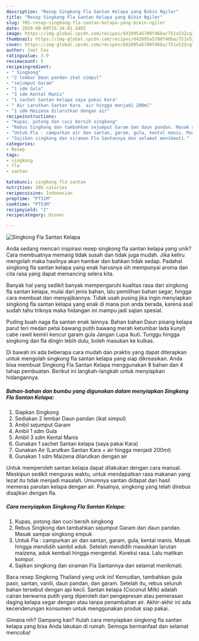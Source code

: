 ```yaml
---
description: "Resep Singkong Fla Santan Kelapa yang Bikin Ngiler"
title: "Resep Singkong Fla Santan Kelapa yang Bikin Ngiler"
slug: 705-resep-singkong-fla-santan-kelapa-yang-bikin-ngiler
date: 2020-08-09T15:34:01.540Z
image: https://img-global.cpcdn.com/recipes/d42095a5700f46ba/751x532cq70/singkong-fla-santan-kelapa-foto-resep-utama.jpg
thumbnail: https://img-global.cpcdn.com/recipes/d42095a5700f46ba/751x532cq70/singkong-fla-santan-kelapa-foto-resep-utama.jpg
cover: https://img-global.cpcdn.com/recipes/d42095a5700f46ba/751x532cq70/singkong-fla-santan-kelapa-foto-resep-utama.jpg
author: Joel Cox
ratingvalue: 3.9
reviewcount: 5
recipeingredient:
- " Singkong"
- "2 lembar Daun pandan ikat simpul"
- "sejumput Garam"
- "1 sdm Gula"
- "3 sdm Kental Manis"
- "1 sachet Santan kelapa saya pakai Kara"
- " Air Larutkan Santan Kara  air hingga menjadi 200ml"
- "1 sdm Maizena dilarutkan dengan air"
recipeinstructions:
- "Kupas, potong dan cuci bersih singkong"
- "Rebus Singkong dan tambahkan sejumput Garam dan daun pandan. Masak sampai singkong empuk"
- "Untuk Fla : campurkan air dan santan, garam, gula, kental manis. Masak hingga mendidih sambil aduk. Setelah mendidih masukkan larutan maizena, aduk kembali hingga mengental. Koreksi rasa. Lalu matikan kompor."
- "Sajikan singkong dan siraman Fla Santannya dan selamat menikmati."
categories:
- Resep
tags:
- singkong
- fla
- santan

katakunci: singkong fla santan 
nutrition: 205 calories
recipecuisine: Indonesian
preptime: "PT31M"
cooktime: "PT53M"
recipeyield: "2"
recipecategory: Dinner

---
```



![Singkong Fla Santan Kelapa](https://img-global.cpcdn.com/recipes/d42095a5700f46ba/751x532cq70/singkong-fla-santan-kelapa-foto-resep-utama.jpg)

Anda sedang mencari inspirasi resep singkong fla santan kelapa yang unik? Cara membuatnya memang tidak susah dan tidak juga mudah. Jika keliru mengolah maka hasilnya akan hambar dan bahkan tidak sedap. Padahal singkong fla santan kelapa yang enak harusnya sih mempunyai aroma dan cita rasa yang dapat memancing selera kita.

Banyak hal yang sedikit banyak mempengaruhi kualitas rasa dari singkong fla santan kelapa, mulai dari jenis bahan, lalu pemilihan bahan segar, hingga cara membuat dan menyajikannya. Tidak usah pusing jika ingin menyiapkan singkong fla santan kelapa yang enak di mana pun anda berada, karena asal sudah tahu triknya maka hidangan ini mampu jadi sajian spesial.

Puding buah naga fla santan enak lainnya. Bahan bahan Daun pisang kelapa parut teri medan petai bawang putih bawang merah ketumbar lada kunyit cabe rawit kemiri kencur garam gula Jangan Lupa Ikuti. Tunggu hingga singkong dan fla dingin lebih dulu, boleh masukan ke kulkas.


Di bawah ini ada beberapa cara mudah dan praktis yang dapat diterapkan untuk mengolah singkong fla santan kelapa yang siap dikreasikan. Anda bisa membuat Singkong Fla Santan Kelapa menggunakan 8 bahan dan 4 tahap pembuatan. Berikut ini langkah-langkah untuk menyiapkan hidangannya.

<!--inarticleads1-->

##### Bahan-bahan dan bumbu yang digunakan dalam menyiapkan Singkong Fla Santan Kelapa:

1. Siapkan  Singkong
1. Sediakan 2 lembar Daun pandan (ikat simpul)
1. Ambil sejumput Garam
1. Ambil 1 sdm Gula
1. Ambil 3 sdm Kental Manis
1. Gunakan 1 sachet Santan kelapa (saya pakai Kara)
1. Gunakan  Air (Larutkan Santan Kara + air hingga menjadi 200ml)
1. Gunakan 1 sdm Maizena dilarutkan dengan air


Untuk memperoleh santan kelapa dapat dilakukan dengan cara manual. Meskipun sedikit menguras waktu, untuk mendapatkan rasa makanan yang lezat itu tidak menjadi masalah. Umumnya santan didapat dari hasil memeras parutan kelapa dengan air. Pasalnya, singkong yang telah direbus disajikan dengan fla. 

<!--inarticleads2-->

##### Cara menyiapkan Singkong Fla Santan Kelapa:

1. Kupas, potong dan cuci bersih singkong
1. Rebus Singkong dan tambahkan sejumput Garam dan daun pandan. Masak sampai singkong empuk
1. Untuk Fla : campurkan air dan santan, garam, gula, kental manis. Masak hingga mendidih sambil aduk. Setelah mendidih masukkan larutan maizena, aduk kembali hingga mengental. Koreksi rasa. Lalu matikan kompor.
1. Sajikan singkong dan siraman Fla Santannya dan selamat menikmati.


Baca resep Singkong Thailand yang unik ini! Kemudian, tambahkan gula pasir, santan, vanili, daun pandan, dan garam. Setelah itu, rebus seluruh bahan tersebut dengan api kecil. Santan kelapa (Coconut Milk) adalah cairan berwarna putih yang diperoleh dari pengepresan atau pemerasan daging kelapa segar dengan atau tanpa penambahan air. Akhir-akhir ini ada kecenderungan konsumen untuk menggunakan produk siap pakai. 

Gimana nih? Gampang kan? Itulah cara menyiapkan singkong fla santan kelapa yang bisa Anda lakukan di rumah. Semoga bermanfaat dan selamat mencoba!
